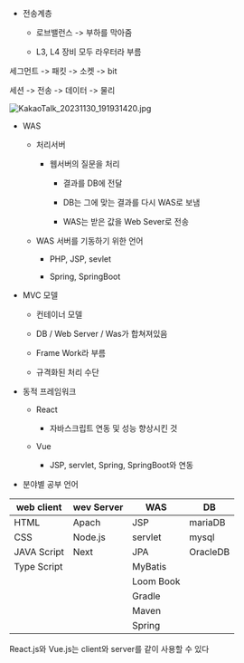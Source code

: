 - 전송계층
  
  - 로브밸런스 -> 부하를 막아줌
  
  - L3, L4 장비 모두 라우터라 부름

세그먼트 -> 패킷 -> 소켓 -> bit

세션 -> 전송 -> 데이터 -> 물리



![KakaoTalk_20231130_191931420.jpg](E:\일지\10-20%20사진\KakaoTalk_20231130_191931420.jpg)



- WAS
  
  - 처리서버
    
    - 웹서버의 질문을 처리
      
      - 결과를 DB에 전달
      
      - DB는 그에 맞는 결과를 다시 WAS로 보냄
      
      - WAS는 받은 값을 Web Sever로 전송
  
  - WAS 서버를 기동하기 위한 언어
    
    - PHP, JSP, sevlet
    
    - Spring, SpringBoot

- MVC 모델
  
  - 컨테이너 모델
  
  - DB / Web Server / Was가 합쳐져있음
  
  - Frame Work라 부름
  
  - 규격화된 처리 수단

- 동적 프레임워크
  
  - React
    
    - 자바스크립트 연동 및 성능 향상시킨 것
  
  - Vue
    
    - JSP, servlet, Spring, SpringBoot와 연동



- 분야별 공부 언어

| web client  | wev Server | WAS       | DB       |
| ----------- | ---------- | --------- | -------- |
| HTML        | Apach      | JSP       | mariaDB  |
| CSS         | Node.js    | servlet   | mysql    |
| JAVA Script | Next       | JPA       | OracleDB |
| Type Script |            | MyBatis   |          |
|             |            | Loom Book |          |
|             |            | Gradle    |          |
|             |            | Maven     |          |
|             |            | Spring    |          |

React.js와 Vue.js는 client와 server를 같이 사용할 수 있다




